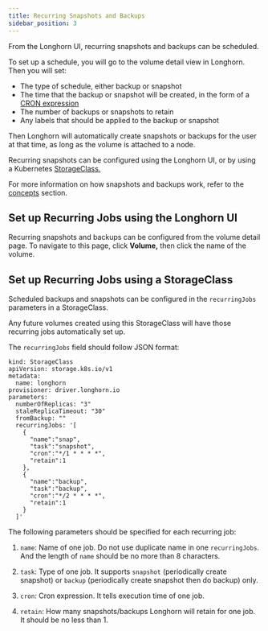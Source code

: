 ```yaml
---
title: Recurring Snapshots and Backups
sidebar_position: 3
---
```


From the Longhorn UI, recurring snapshots and backups can be scheduled.

To set up a schedule, you will go to the volume detail view in Longhorn. Then you will set:

- The type of schedule, either backup or snapshot
- The time that the backup or snapshot will be created, in the form of a [CRON expression](https://en.wikipedia.org/wiki/Cron#CRON_expression)
- The number of backups or snapshots to retain
- Any labels that should be applied to the backup or snapshot

Then Longhorn will automatically create snapshots or backups for the user at that time, as long as the volume is attached to a node.

Recurring snapshots can be configured using the Longhorn UI, or by using a Kubernetes [StorageClass.](https://kubernetes.io/docs/concepts/storage/storage-classes/)

For more information on how snapshots and backups work, refer to the [concepts](../../concepts) section.

## Set up Recurring Jobs using the Longhorn UI

Recurring snapshots and backups can be configured from the volume detail page. To navigate to this page, click **Volume,** then click the name of the volume.

## Set up Recurring Jobs using a StorageClass

Scheduled backups and snapshots can be configured in the `recurringJobs` parameters in a StorageClass.

Any future volumes created using this StorageClass will have those recurring jobs automatically set up.

The `recurringJobs` field should follow JSON format:

```
kind: StorageClass
apiVersion: storage.k8s.io/v1
metadata:
  name: longhorn
provisioner: driver.longhorn.io
parameters:
  numberOfReplicas: "3"
  staleReplicaTimeout: "30"
  fromBackup: ""
  recurringJobs: '[
    { 
      "name":"snap", 
      "task":"snapshot", 
      "cron":"*/1 * * * *", 
      "retain":1
    },
    {
      "name":"backup", 
      "task":"backup", 
      "cron":"*/2 * * * *", 
      "retain":1
    }
  ]'
```



The following parameters should be specified for each recurring job:

1. `name`: Name of one job. Do not use duplicate name in one `recurringJobs`. And the length of `name` should be no more than 8 characters.

2. `task`: Type of one job. It supports `snapshot` (periodically create snapshot) or `backup` (periodically create snapshot then do backup) only.

3. `cron`: Cron expression. It tells execution time of one job.

4. `retain`: How many snapshots/backups Longhorn will retain for one job. It should be no less than 1.
